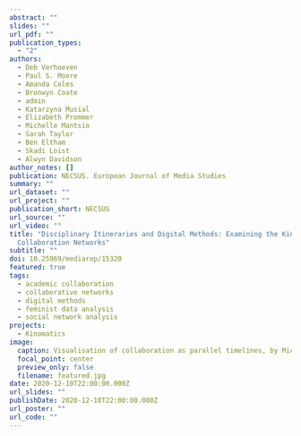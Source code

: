 ```yaml
---
abstract: ""
slides: ""
url_pdf: ""
publication_types:
  - "2"
authors:
  - Deb Verhoeven
  - Paul S. Moore
  - Amanda Coles
  - Bronwyn Coate
  - admin
  - Katarzyna Musial
  - Elizabeth Prommer
  - Michelle Mantsio
  - Sarah Taylor
  - Ben Eltham
  - Skadi Loist
  - Alwyn Davidson
author_notes: []
publication: NECSUS. European Journal of Media Studies
summary: ""
url_dataset: ""
url_project: ""
publication_short: NECSUS
url_source: ""
url_video: ""
title: "Disciplinary Itineraries and Digital Methods: Examining the Kinomatics
  Collaboration Networks"
subtitle: ""
doi: 10.25969/mediarep/15320
featured: true
tags:
  - academic collaboration
  - collaborative networks
  - digital methods
  - feminist data analysis
  - social network analysis
projects:
  - Kinomatics
image:
  caption: Visualisation of collaboration as parallel timelines, by Michelle Mantsio.
  focal_point: center
  preview_only: false
  filename: featured.jpg
date: 2020-12-10T22:00:00.000Z
url_slides: ""
publishDate: 2020-12-10T22:00:00.000Z
url_poster: ""
url_code: ""
---
```

